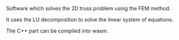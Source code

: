 Software which solves the 2D truss problem using the FEM method.

It uses the LU decomposition to solve the linear system of equations.

The C++ part can be compiled into wasm.
